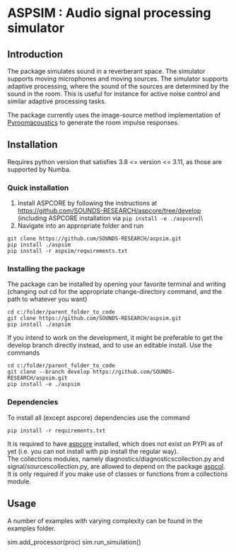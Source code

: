 # ASPSIM : Audio signal processing simulator

## Introduction
The package simulates sound in a reverberant space. The simulator supports moving microphones and moving sources. The simulator supports adaptive processing, where the sound of the sources are determined by the sound in the room. This is useful for instance for active noise control and similar adaptive processing tasks. 

The package currently uses the image-source method implementation of [Pyroomacoustics](https://github.com/LCAV/pyroomacoustics) to generate the room impulse responses. 


## Installation
Requires python version that satisfies 3.8 <= version <= 3.11, as those are supported by Numba.
### Quick installation
1. Install ASPCORE by following the instructions at https://github.com/SOUNDS-RESEARCH/aspcore/tree/develop (including ASPCORE installation via `pip install -e ./aspcore`)\
2. Navigate into an appropriate folder and run
```
git clone https://github.com/SOUNDS-RESEARCH/aspsim.git
pip install ./aspsim
pip install -r aspsim/requirements.txt
```

### Installing the package
The package can be installed by opening your favorite terminal and writing (changing out cd for the appropriate change-directory command, and the path to whatever you want)
```
cd c:/folder/parent_folder_to_code
git clone https://github.com/SOUNDS-RESEARCH/aspsim.git
pip install ./aspsim
```

If you intend to work on the development, it might be preferable to get the develop branch directly instead, and to use an editable install. Use the commands
```
cd c:/folder/parent_folder_to_code
git clone --branch develop https://github.com/SOUNDS-RESEARCH/aspsim.git
pip install -e ./aspsim
```

### Dependencies
To install all (except aspcore) dependencies use the command
```
pip install -r requirements.txt
```

It is required to have [aspcore](https://github.com/SOUNDS-RESEARCH/aspcore) installed, which does not exist on PYPI as of yet (i.e. you can not install with pip install the regular way). \
The collections modules, namely diagnostics/diagnosticscollection.py and signal/sourcescollection.py, are allowed to depend on the package [aspcol](https://github.com/SOUNDS-RESEARCH/aspcol). It is only required if you make use of classes or functions from a collections module. 


## Usage
A number of examples with varying complexity can be found in the examples folder. 

sim.add_processor(proc)
sim.run_simulation()
```
